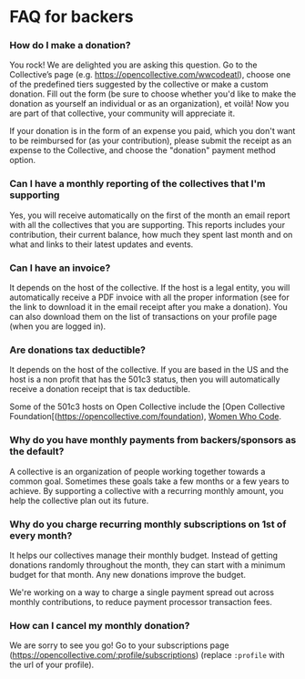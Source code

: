 # FAQ for backers

### How do I make a donation?

You rock! We are delighted you are asking this question. Go to the Collective’s page (e.g. https://opencollective.com/wwcodeatl), choose one of the predefined tiers suggested by the collective or make a custom donation. Fill out the form (be sure to choose whether you'd like to make the donation as yourself an individual or as an organization), et voilà! Now you are part of that collective, your community will appreciate it.

If your donation is in the form of an expense you paid, which you don't want to be reimbursed for (as your contribution), please submit the receipt as an expense to the Collective, and choose the "donation" payment method option.

### Can I have a monthly reporting of the collectives that I'm supporting

Yes, you will receive automatically on the first of the month an email report with all the collectives that you are supporting. This reports includes your contribution, their current balance, how much they spent last month and on what and links to their latest updates and events.

### Can I have an invoice?

It depends on the host of the collective. If the host is a legal entity, you will automatically receive a PDF invoice with all the proper information (see for the link to download it in the email receipt after you make a donation). You can also download them on the list of transactions on your profile page (when you are logged in).

### Are donations tax deductible?

It depends on the host of the collective. If you are based in the US and the host is a non profit that has the 501c3 status, then you will automatically receive a donation receipt that is tax deductible.

Some of the 501c3 hosts on Open Collective include the [Open Collective Foundation[(https://opencollective.com/foundation), [Women Who Code](https://opencollective.com/wwcode).

### Why do you have monthly payments from backers/sponsors as the default?

A collective is an organization of people working together towards a common goal. Sometimes these goals take a few months or a few years to achieve. By supporting a collective with a recurring monthly amount, you help the collective plan out its future.

### <a name="charge-date-notice"></a>Why do you charge recurring monthly subscriptions on 1st of every month?

It helps our collectives manage their monthly budget. Instead of getting donations randomly throughout the month, they can start with a minimum budget for that month. Any new donations improve the budget.

We're working on a way to charge a single payment spread out across monthly contributions, to reduce payment processor transaction fees.

### How can I cancel my monthly donation?

We are sorry to see you go! Go to your subscriptions page (https://opencollective.com/:profile/subscriptions) (replace `:profile` with the url of your profile).
